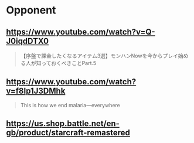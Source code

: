 # Opponent

## https://www.youtube.com/watch?v=Q-J0iqdDTX0

> 【序盤で課金したくなるアイテム3選】モンハンNowを今からプレイ始める人が知っておくべきことPart.5

## https://www.youtube.com/watch?v=f8Ip1J3DMhk

> This is how we end malaria—everywhere

## https://us.shop.battle.net/en-gb/product/starcraft-remastered
